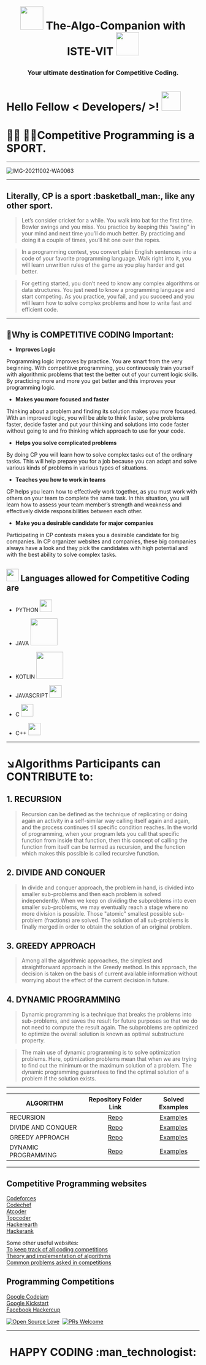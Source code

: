 <h1><p align="center"> <img src = "https://user-images.githubusercontent.com/77975418/135613429-2d9583d9-72e8-4073-8e20-41c37ca4592c.jpg" width = 60px> The-Algo-Companion with ISTE-VIT <img src = "https://user-images.githubusercontent.com/77975418/135613429-2d9583d9-72e8-4073-8e20-41c37ca4592c.jpg" width = 60px></p>

	
	
<h3><p align="center"> Your ultimate destination for Competitive Coding.</p> </h3>


<h1> Hello Fellow < Developers/ >! <img src = "https://raw.githubusercontent.com/MartinHeinz/MartinHeinz/master/wave.gif" width = 50px> </h1>
<p align='center'>

# :man_technologist: :woman_technologist:Competitive Programming is a SPORT. 

<hr>

![IMG-20211002-WA0063](https://user-images.githubusercontent.com/77975418/135710557-dd35983c-08ff-4890-8e93-2dabd52eb0e8.jpg)


<hr>

<h2> Literally, CP is a sport :basketball_man:, like any other sport.  </h2>
	


> Let’s consider cricket for a while. You walk into bat for the first time. Bowler swings and you miss. You practice by keeping this “swing” in your mind and next time you’ll do much better. By practicing and doing it a couple of times, you’ll hit one over the ropes.

> In a programming contest, you convert plain English sentences into a code of your favorite programming language. Walk right into it, you will learn unwritten rules of the game as you play harder and get better. 

> For getting started, you don’t need to know any complex algorithms or data structures. You just need to know a programming language and start competing. As you practice, you fail, and you succeed and you will learn how to solve complex problems and how to write fast and efficient code.

<hr>

<h2>🎯Why is COMPETITIVE CODING Important:</h2>

- **Improves Logic**

Programming logic improves by practice. You are smart from the very beginning. With competitive programming, you continuously train yourself with algorithmic problems that test the better out of your current logic skills. By practicing more and more you get better and this improves your programming logic.


- **Makes you more focused and faster**

Thinking about a problem and finding its solution makes you more focused. With an improved logic, you will be able to think faster, solve problems faster, decide faster and put your thinking and solutions into code faster without going to and fro thinking which approach to use for your code.


- **Helps you solve complicated problems**

By doing CP you will learn how to solve complex tasks out of the ordinary tasks. This will help prepare you for a job because you can adapt and solve various kinds of problems in various types of situations.


- **Teaches you how to work in teams**

CP helps you learn how to effectively work together, as you must work with others on your team to complete the same task. In this situation, you will learn how to assess your team member’s strength and weakness and effectively divide responsibilities between each other.



- **Make you a desirable candidate for major companies**

Participating in CP contests makes you a desirable candidate for big companies. In CP organizer websites and companies, these big companies always have a look and they pick the candidates with high potential and with the best ability to solve complex tasks.

<h2> <img src = "https://media2.giphy.com/media/QssGEmpkyEOhBCb7e1/giphy.gif?cid=ecf05e47a0n3gi1bfqntqmob8g9aid1oyj2wr3ds3mg700bl&rid=giphy.gif" width = 32px> Languages allowed for Competitive Coding are   </h2>

- PYTHON <img width ='32px' src ='https://raw.githubusercontent.com/rahulbanerjee26/githubAboutMeGenerator/main/icons/python.svg'> </a>

- JAVA <img width ='70px' src ='https://user-images.githubusercontent.com/77975418/135342048-728293fd-46fc-4238-821d-9084a316fadb.png'> </a>
	
- KOTLIN <img width ='70px' src ='https://user-images.githubusercontent.com/77975418/135341848-06ef8ce5-899e-495b-a6bf-841fad982105.png'> </a>
	
- JAVASCRIPT <img width ='32px' src ='https://raw.githubusercontent.com/rahulbanerjee26/githubAboutMeGenerator/main/icons/javascript.svg'> </a>
	
- C <img width ='32px' src ='https://raw.githubusercontent.com/rahulbanerjee26/githubAboutMeGenerator/main/icons/c.svg'> </a>
	
- C++ <img width ='32px' src ='https://raw.githubusercontent.com/rahulbanerjee26/githubAboutMeGenerator/main/icons/cpp.svg'> </a>

<hr>
	
# :arrow_lower_right:Algorithms Participants can CONTRIBUTE to:

<h2> 1. RECURSION </h2>

> Recursion can be defined as the technique of replicating or doing again an activity in a self-similar way calling itself again and again, and the process continues till specific condition reaches. In the world of programming, when your program lets you call that specific function from inside that function, then this concept of calling the function from itself can be termed as recursion, and the function which makes this possible is called recursive function.

<h2> 2. DIVIDE AND CONQUER </h2>

> In divide and conquer approach, the problem in hand, is divided into smaller sub-problems and then each problem is solved independently. When we keep on dividing the subproblems into even smaller sub-problems, we may eventually reach a stage where no more division is possible. Those "atomic" smallest possible sub-problem (fractions) are solved. The solution of all sub-problems is finally merged in order to obtain the solution of an original problem.


<h2> 3. GREEDY APPROACH </h2>

> Among all the algorithmic approaches, the simplest and straightforward approach is the Greedy method. In this approach, the decision is taken on the basis of current available information without worrying about the effect of the current decision in future.


<h2> 4. DYNAMIC PROGRAMMING  </h2>

> Dynamic programming is a technique that breaks the problems into sub-problems, and saves the result for future purposes so that we do not need to compute the result again. The subproblems are optimized to optimize the overall solution is known as optimal substructure property. 

> The main use of dynamic programming is to solve optimization problems. Here, optimization problems mean that when we are trying to find out the minimum or the maximum solution of a problem. The dynamic programming guarantees to find the optimal solution of a problem if the solution exists.

<hr>



| ALGORITHM                                                                                         |                                 Repository Folder   Link                      |                                                              Solved Examples                                                        |
| --------------------------------------------------------------------------------------------- | :-------------------------------------------------------------------: |  :----------------------------------------------------------------------------------------------------------------------------: |              
| RECURSION                                                   | [Repo](https://github.com/ISTE-VIT/The-Algo-Companion/tree/main/RECURSION)        | [Examples](https://github.com/ISTE-VIT/The-Algo-Companion/tree/main/RECURSION/SOLVED%20EXAMPLES)  |  
| DIVIDE AND CONQUER                                                   | [Repo](https://github.com/ISTE-VIT/The-Algo-Companion/tree/main/DIVIDE%20AND%20CONQUER%20APPROACH)        | [Examples](https://github.com/ISTE-VIT/The-Algo-Companion/tree/main/DIVIDE%20AND%20CONQUER%20APPROACH/SOLVED%20EXAMPLES)  |    
| GREEDY APPROACH                                                     | [Repo](https://github.com/ISTE-VIT/The-Algo-Companion/tree/main/GREEDY%20TECHNIQUE)        | [Examples](https://github.com/ISTE-VIT/The-Algo-Companion/tree/main/GREEDY%20TECHNIQUE/SOLVED%20EXAMPLES)  |    
| DYNAMIC PROGRAMMING                                     | [Repo](https://github.com/ISTE-VIT/The-Algo-Companion/tree/main/DYNAMIC%20PROGRAMMING)        | [Examples](https://github.com/ISTE-VIT/The-Algo-Companion/tree/main/DYNAMIC%20PROGRAMMING/SOLVED%20EXAMPLES)  |   

<hr>

<h2> Competitive Programming websites </h2>

[Codeforces](https://codeforces.com/)  
[Codechef](https://www.codechef.com/)  
[Atcoder](https://atcoder.jp/)  
[Topcoder](https://www.topcoder.com/)  
[Hackerearth](https://www.hackerearth.com/)  
[Hackerank](https://www.hackerrank.com/)  

Some other useful websites:  
[To keep track of all coding competitions](https://clist.by)  
[Theory and implementation of algorithms](https://cp-algorithms.com/)  
[Common problems asked in competitions](https://cses.fi/problemset/)  

<h2> Programming Competitions </h2>

[Google Codejam](https://codingcompetitions.withgoogle.com/codejam)  
[Google Kickstart](https://codingcompetitions.withgoogle.com/kickstart)  
[Facebook Hackercup](https://www.facebook.com/codingcompetitions/hacker-cup)

[![Open Source Love](https://badges.frapsoft.com/os/v1/open-source.svg?v=102)](https://hacktoberfest.digitalocean.com/)&nbsp;
[![PRs Welcome](https://img.shields.io/badge/PRs-welcome-brightgreen.svg?style=flat-square)]()&nbsp;
        
        

<hr>

<h1><p align="center"> HAPPY CODING :man_technologist:	</p></h1>
